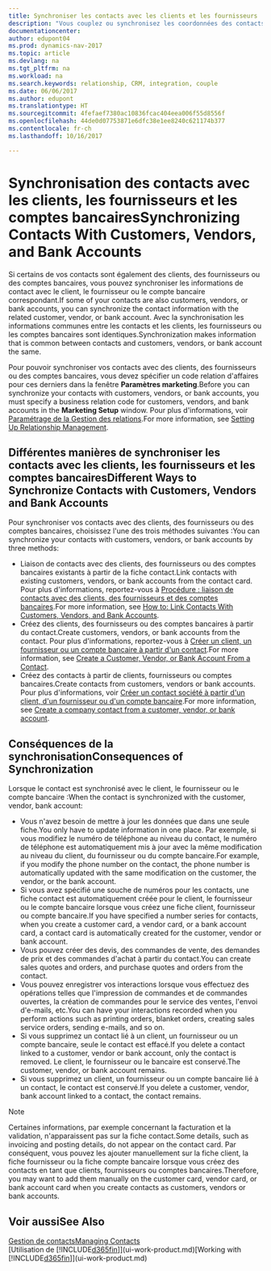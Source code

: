 ```yaml
---
title: Synchroniser les contacts avec les clients et les fournisseurs
description: "Vous couplez ou synchronisez les coordonnées des contacts qui sont également des clients, des fournisseurs, ou des comptes bancaires, afin de mettre uniquement à jour les informations à un emplacement."
documentationcenter: 
author: edupont04
ms.prod: dynamics-nav-2017
ms.topic: article
ms.devlang: na
ms.tgt_pltfrm: na
ms.workload: na
ms.search.keywords: relationship, CRM, integration, couple
ms.date: 06/06/2017
ms.author: edupont
ms.translationtype: HT
ms.sourcegitcommit: 4fefaef7380ac10836fcac404eea006f55d8556f
ms.openlocfilehash: 44de0d07753871e6dfc38e1ee8240c621174b377
ms.contentlocale: fr-ch
ms.lasthandoff: 10/16/2017

---
```

# <a name="synchronizing-contacts-with-customers-vendors-and-bank-accounts"></a><span data-ttu-id="cb8c2-103">Synchronisation des contacts avec les clients, les fournisseurs et les comptes bancaires</span><span class="sxs-lookup"><span data-stu-id="cb8c2-103">Synchronizing Contacts With Customers, Vendors, and Bank Accounts</span></span>
<span data-ttu-id="cb8c2-104">Si certains de vos contacts sont également des clients, des fournisseurs ou des comptes bancaires, vous pouvez synchroniser les informations de contact avec le client, le fournisseur ou le compte bancaire correspondant.</span><span class="sxs-lookup"><span data-stu-id="cb8c2-104">If some of your contacts are also customers, vendors, or bank accounts, you can synchronize the contact information with the related customer, vendor, or bank account.</span></span> <span data-ttu-id="cb8c2-105">Avec la synchronisation les informations communes entre les contacts et les clients, les fournisseurs ou les comptes bancaires sont identiques.</span><span class="sxs-lookup"><span data-stu-id="cb8c2-105">Synchronization makes information that is common between contacts and customers, vendors, or bank account the same.</span></span>  

<span data-ttu-id="cb8c2-106">Pour pouvoir synchroniser vos contacts avec des clients, des fournisseurs ou des comptes bancaires, vous devez spécifier un code relation d'affaires pour ces derniers dans la fenêtre **Paramètres marketing**.</span><span class="sxs-lookup"><span data-stu-id="cb8c2-106">Before you can synchronize your contacts with customers, vendors, or bank accounts, you must specify a business relation code for customers, vendors, and bank accounts in the **Marketing Setup** window.</span></span> <span data-ttu-id="cb8c2-107">Pour plus d'informations, voir [Paramétrage de la Gestion des relations](marketing-setup-marketing.md).</span><span class="sxs-lookup"><span data-stu-id="cb8c2-107">For more information, see [Setting Up Relationship Management](marketing-setup-marketing.md).</span></span>

## <a name="different-ways-to-synchronize-contacts-with-customers-vendors-and-bank-accounts"></a><span data-ttu-id="cb8c2-108">Différentes manières de synchroniser les contacts avec les clients, les fournisseurs et les comptes bancaires</span><span class="sxs-lookup"><span data-stu-id="cb8c2-108">Different Ways to Synchronize Contacts with Customers, Vendors and Bank Accounts</span></span>
<span data-ttu-id="cb8c2-109">Pour synchroniser vos contacts avec des clients, des fournisseurs ou des comptes bancaires, choisissez l'une des trois méthodes suivantes :</span><span class="sxs-lookup"><span data-stu-id="cb8c2-109">You can synchronize your contacts with customers, vendors, or bank accounts by three methods:</span></span>

* <span data-ttu-id="cb8c2-110">Liaison de contacts avec des clients, des fournisseurs ou des comptes bancaires existants à partir de la fiche contact.</span><span class="sxs-lookup"><span data-stu-id="cb8c2-110">Link contacts with existing customers, vendors, or bank accounts from the contact card.</span></span> <span data-ttu-id="cb8c2-111">Pour plus d'informations, reportez-vous à [Procédure : liaison de contacts avec des clients, des fournisseurs et des comptes bancaires](marketing-how-link-contact.md).</span><span class="sxs-lookup"><span data-stu-id="cb8c2-111">For more information, see [How to: Link Contacts With Customers, Vendors, and Bank Accounts](marketing-how-link-contact.md).</span></span>
* <span data-ttu-id="cb8c2-112">Créez des clients, des fournisseurs ou des comptes bancaires à partir du contact.</span><span class="sxs-lookup"><span data-stu-id="cb8c2-112">Create customers, vendors, or bank accounts from the contact.</span></span> <span data-ttu-id="cb8c2-113">Pour plus d'informations, reportez-vous à [Créer un client, un fournisseur ou un compte bancaire à partir d'un contact](marketing-how-create-contacts-new-customers-vendors-bank-accounts.md).</span><span class="sxs-lookup"><span data-stu-id="cb8c2-113">For more information, see [Create a Customer, Vendor, or Bank Account From a Contact](marketing-how-create-contacts-new-customers-vendors-bank-accounts.md).</span></span>
* <span data-ttu-id="cb8c2-114">Créez des contacts à partir de clients, fournisseurs ou comptes bancaires.</span><span class="sxs-lookup"><span data-stu-id="cb8c2-114">Create contacts from customers, vendors or bank accounts.</span></span> <span data-ttu-id="cb8c2-115">Pour plus d'informations, voir [Créer un contact société à partir d'un client, d'un fournisseur ou d'un compte bancaire](marketing-how-create-contact-companies.md).</span><span class="sxs-lookup"><span data-stu-id="cb8c2-115">For more information, see [Create a company contact from a customer, vendor, or bank account](marketing-how-create-contact-companies.md).</span></span>

## <a name="consequences-of-synchronization"></a><span data-ttu-id="cb8c2-116">Conséquences de la synchronisation</span><span class="sxs-lookup"><span data-stu-id="cb8c2-116">Consequences of Synchronization</span></span>
<span data-ttu-id="cb8c2-117">Lorsque le contact est synchronisé avec le client, le fournisseur ou le compte bancaire :</span><span class="sxs-lookup"><span data-stu-id="cb8c2-117">When the contact is synchronized with the customer, vendor, bank account:</span></span>

* <span data-ttu-id="cb8c2-118">Vous n'avez besoin de mettre à jour les données que dans une seule fiche.</span><span class="sxs-lookup"><span data-stu-id="cb8c2-118">You only have to update information in one place.</span></span> <span data-ttu-id="cb8c2-119">Par exemple, si vous modifiez le numéro de téléphone au niveau du contact, le numéro de téléphone est automatiquement mis à jour avec la même modification au niveau du client, du fournisseur ou du compte bancaire.</span><span class="sxs-lookup"><span data-stu-id="cb8c2-119">For example, if you modify the phone number on the contact, the phone number is automatically updated with the same modification on the customer, the vendor, or the bank account.</span></span>
* <span data-ttu-id="cb8c2-120">Si vous avez spécifié une souche de numéros pour les contacts, une fiche contact est automatiquement créée pour le client, le fournisseur ou le compte bancaire lorsque vous créez une fiche client, fournisseur ou compte bancaire.</span><span class="sxs-lookup"><span data-stu-id="cb8c2-120">If you have specified a number series for contacts, when you create a customer card, a vendor card, or a bank account card, a contact card is automatically created for the customer, vendor or bank account.</span></span>
* <span data-ttu-id="cb8c2-121">Vous pouvez créer des devis, des commandes de vente, des demandes de prix et des commandes d'achat à partir du contact.</span><span class="sxs-lookup"><span data-stu-id="cb8c2-121">You can create sales quotes and orders, and purchase quotes and orders from the contact.</span></span>
* <span data-ttu-id="cb8c2-122">Vous pouvez enregistrer vos interactions lorsque vous effectuez des opérations telles que l'impression de commandes et de commandes ouvertes, la création de commandes pour le service des ventes, l'envoi d'e-mails, etc.</span><span class="sxs-lookup"><span data-stu-id="cb8c2-122">You can have your interactions recorded when you perform actions such as printing orders, blanket orders, creating sales service orders, sending e-mails, and so on.</span></span>
* <span data-ttu-id="cb8c2-123">Si vous supprimez un contact lié à un client, un fournisseur ou un compte bancaire, seule le contact est effacé.</span><span class="sxs-lookup"><span data-stu-id="cb8c2-123">If you delete a contact linked to a customer, vendor or bank account, only the contact is removed.</span></span> <span data-ttu-id="cb8c2-124">Le client, le fournisseur ou le bancaire est conservé.</span><span class="sxs-lookup"><span data-stu-id="cb8c2-124">The customer, vendor, or bank account remains.</span></span>
* <span data-ttu-id="cb8c2-125">Si vous supprimez un client, un fournisseur ou un compte bancaire lié à un contact, le contact est conservé.</span><span class="sxs-lookup"><span data-stu-id="cb8c2-125">If you delete a customer, vendor, bank account linked to a contact, the contact remains.</span></span>

> [!NOTE]  
>   <span data-ttu-id="cb8c2-126">Certaines informations, par exemple concernant la facturation et la validation, n'apparaissent pas sur la fiche contact.</span><span class="sxs-lookup"><span data-stu-id="cb8c2-126">Some details, such as invoicing and posting details, do not appear on the contact card.</span></span> <span data-ttu-id="cb8c2-127">Par conséquent, vous pouvez les ajouter manuellement sur la fiche client, la fiche fournisseur ou la fiche compte bancaire lorsque vous créez des contacts en tant que clients, fournisseurs ou comptes bancaires.</span><span class="sxs-lookup"><span data-stu-id="cb8c2-127">Therefore, you may want to add them manually on the customer card, vendor card, or bank account card when you create contacts as customers, vendors or bank accounts.</span></span>

## <a name="see-also"></a><span data-ttu-id="cb8c2-128">Voir aussi</span><span class="sxs-lookup"><span data-stu-id="cb8c2-128">See Also</span></span>
[<span data-ttu-id="cb8c2-129">Gestion de contacts</span><span class="sxs-lookup"><span data-stu-id="cb8c2-129">Managing Contacts</span></span>](marketing-contacts.md)  
<span data-ttu-id="cb8c2-130">[Utilisation de [!INCLUDE[d365fin](includes/d365fin_md.md)]](ui-work-product.md)</span><span class="sxs-lookup"><span data-stu-id="cb8c2-130">[Working with [!INCLUDE[d365fin](includes/d365fin_md.md)]](ui-work-product.md)</span></span>

